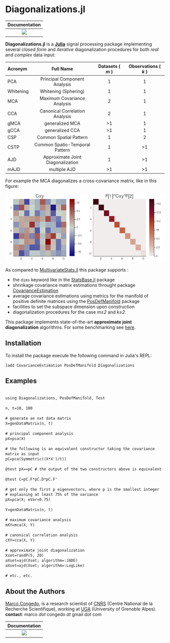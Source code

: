 # Diagonalizations.jl

| **Documentation**  |
|:---------------------------------------:|
| [![](https://img.shields.io/badge/docs-dev-blue.svg)](https://Marco-Congedo.github.io/Diagonalizations.jl/dev) |

**Diagonalizations.jl** is a [**Julia**](https://julialang.org/) signal processing package implementing several *closed form* and *iterative* diagonalization procedures for both *real* and *complex* data input:

| Acronym   | Full Name | Datasets ( *m* ) | Observations ( *k* ) |
|:----------|:---------:|:---------:|:---------:|
| PCA | Principal Component Analysis | 1 | 1 |
| Whitening | Whitening (Sphering) | 1 | 1 |
| MCA | Maximum Covariance Analysis | 2 | 1 |
| CCA | Canonical Correlation Analysis | 2 | 1 |
| gMCA | generalized MCA | >1 | 1 |
| gCCA | generalized CCA | >1 | 1 |
| CSP | Common Spatial Pattern | 1 | 2 |
| CSTP | Common Spatio-Temporal Pattern | 1 | >1 |
| AJD | Approximate Joint Diagonalization | 1 | >1 |
| mAJD | multiple AJD | >1 | >1 |

For example the MCA diagonalizes a cross-covariance matrix, like in this figure:

![](/docs/src/assets/FigMCA.png)

As compared to [MultivariateStats.jl](https://github.com/JuliaStats/MultivariateStats.jl)
this package supports :
- the `dims` keyword like in the [StatsBase.jl](https://github.com/JuliaStats/StatsBase.jl) package
- shrinkage covariance matrix estimations throught package [CovarianceEstimation](https://github.com/mateuszbaran/CovarianceEstimation.jl)
- average covariance estimations using metrics for the manifold of positive definite matrices using the [PosDefManifold](https://github.com/Marco-Congedo/PosDefManifold.jl) package
- facilities to set the subspace dimension upon construction
- diagonalization procedures for the case *m≥2* and *k≥2*.

This package implements state-of-the-art **approximate joint diagonalization** algorithms. For some benchmarking see
[here](https://github.com/Marco-Congedo/STUDIES/tree/master/AJD-Algos-Benchmark).


## Installation

To install the package execute the following command in Julia's REPL:

    ]add CovarianceEstimation PosDefManifold Diagonalizations

## Examples

```

using Diagonalizations, PosDefManifold, Test

n, t=10, 100

# generate an nxt data matrix
X=genDataMatrix(n, t)

# principal component analysis
pX=pca(X)

# the following is an equivalent constructor taking the covariance matrix as input
pC=pca(Symmetric((X*X')/t))

@test pX==pC # the output of the two constructors above is equivalent

@test C≈pC.F*pC.D*pC.F'  

# get only the first p eigenvectors, where p is the smallest integer
# explaining at least 75% of the variance
pX=pca(X; eVar=0.75)

Y=genDataMatrix(n, t)

# maximum covariance analysis
mXY=mca(X, Y)

# canonical correlation analysis
cXY=cca(X, Y)

# approximate joint diagonalization
Xset=randP(5, 20)
aXset=ajd(Xset; algorithm=:JADE)
aXset=ajd(Xset; algorithm=:LogLike)

# etc., etc.

```

## About the Authors

[Marco Congedo](https://sites.google.com/site/marcocongedo), is a research scientist of [CNRS](http://www.cnrs.fr/en) (Centre National de la Recherche Scientifique), working at [UGA](https://www.univ-grenoble-alpes.fr/english/) (University of Grenoble Alpes). **contact**: marco *dot* congedo *at* gmail *dot* com

| **Documentation**  | 
|:---------------------------------------:|
| [![](https://img.shields.io/badge/docs-dev-blue.svg)](https://Marco-Congedo.github.io/Diagonalizations.jl/dev) |
